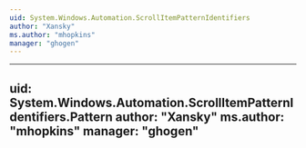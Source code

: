 ```yaml
---
uid: System.Windows.Automation.ScrollItemPatternIdentifiers
author: "Xansky"
ms.author: "mhopkins"
manager: "ghogen"
---
```


---
uid: System.Windows.Automation.ScrollItemPatternIdentifiers.Pattern
author: "Xansky"
ms.author: "mhopkins"
manager: "ghogen"
---
